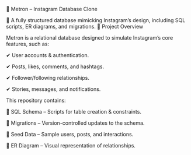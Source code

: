 📸 Metron – Instagram Database Clone

🚀 A fully structured database mimicking Instagram’s design, including SQL scripts, ER diagrams, and migrations.
📖 Project Overview

Metron is a relational database designed to simulate Instagram’s core features, such as:

✔ User accounts & authentication.

✔ Posts, likes, comments, and hashtags.

✔ Follower/following relationships.

✔ Stories, messages, and notifications.

This repository contains:

📌 SQL Schema – Scripts for table creation & constraints.

📌 Migrations – Version-controlled updates to the schema.

📌 Seed Data – Sample users, posts, and interactions.

📌 ER Diagram – Visual representation of relationships.
